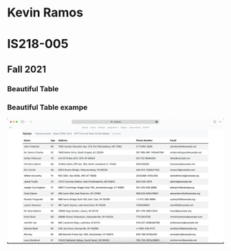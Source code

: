 # Kevin Ramos
# IS218-005
## Fall 2021

### Beautiful Table

### Beautiful Table exampe
![](beautiful_table.png)



